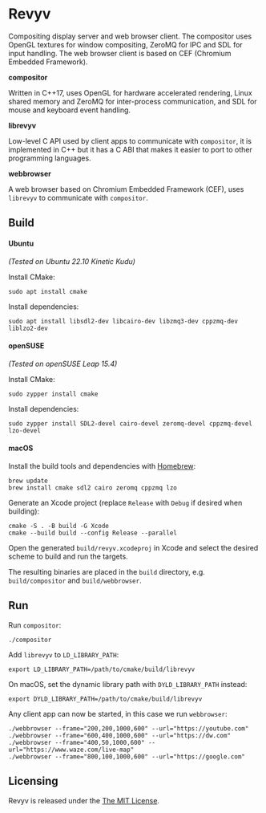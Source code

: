 # Revyv

Compositing display server and web browser client. The compositor uses OpenGL textures for window compositing, ZeroMQ for IPC and SDL for input handling. The web browser client is based on CEF (Chromium Embedded Framework).

**compositor**

Written in C++17, uses OpenGL for hardware accelerated rendering, Linux shared memory and ZeroMQ for inter-process communication, and SDL for mouse and keyboard event handling.

**librevyv**

Low-level C API used by client apps to communicate with `compositor`, it is implemented in C++ but it has a C ABI that makes it easier to port to other programming languages.

**webbrowser**

A web browser based on Chromium Embedded Framework (CEF), uses `librevyv` to communicate with `compositor`.

## Build

#### Ubuntu

_(Tested on Ubuntu 22.10 Kinetic Kudu)_

Install CMake:

```shell
sudo apt install cmake
```

Install dependencies:

```
sudo apt install libsdl2-dev libcairo-dev libzmq3-dev cppzmq-dev liblzo2-dev
```

#### openSUSE

_(Tested on openSUSE Leap 15.4)_

Install CMake:

```shell
sudo zypper install cmake
```

Install dependencies:

```
sudo zypper install SDL2-devel cairo-devel zeromq-devel cppzmq-devel lzo-devel
```

#### macOS

Install the build tools and dependencies with [Homebrew](https://brew.sh/):

```shell
brew update
brew install cmake sdl2 cairo zeromq cppzmq lzo
```

Generate an Xcode project (replace `Release` with `Debug` if desired when building):

```shell
cmake -S . -B build -G Xcode
cmake --build build --config Release --parallel
```

Open the generated `build/revyv.xcodeproj` in Xcode and select the desired scheme to build and run the targets.

The resulting binaries are placed in the `build` directory, e.g. `build/compositor` and `build/webbrowser`.

## Run

Run `compositor`:

```shell
./compositor
```

Add `librevyv` to `LD_LIBRARY_PATH`:

```shell
export LD_LIBRARY_PATH=/path/to/cmake/build/librevyv
```

On macOS, set the dynamic library path with `DYLD_LIBRARY_PATH` instead:

```shell
export DYLD_LIBRARY_PATH=/path/to/cmake/build/librevyv
```

Any client app can now be started, in this case we run `webbrowser`:

```shell
./webbrowser --frame="200,200,1000,600" --url="https://youtube.com"
./webbrowser --frame="600,400,1000,600" --url="https://dw.com"
./webbrowser --frame="400,50,1000,600" --url="https://www.waze.com/live-map"
./webbrowser --frame="800,100,1000,600" --url="https://google.com"
```

## Licensing

Revyv is released under the [The MIT License](./LICENSE).
